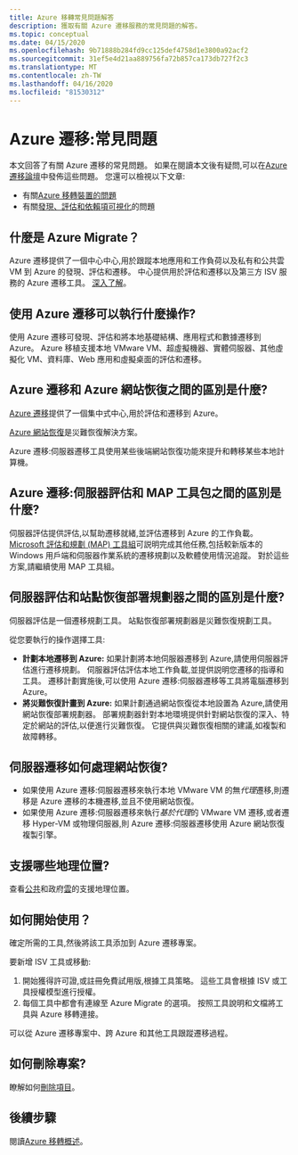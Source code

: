 ```yaml
---
title: Azure 移轉常見問題解答
description: 獲取有關 Azure 遷移服務的常見問題的解答。
ms.topic: conceptual
ms.date: 04/15/2020
ms.openlocfilehash: 9b71888b284fd9cc125def4758d1e3800a92acf2
ms.sourcegitcommit: 31ef5e4d21aa889756fa72b857ca173db727f2c3
ms.translationtype: MT
ms.contentlocale: zh-TW
ms.lasthandoff: 04/16/2020
ms.locfileid: "81530312"
---
```

# <a name="azure-migrate-common-questions"></a>Azure 遷移:常見問題

本文回答了有關 Azure 遷移的常見問題。 如果在閱讀本文後有疑問,可以在[Azure 遷移論壇](https://aka.ms/AzureMigrateForum)中發佈這些問題。 您還可以檢視以下文章:

- 有關[Azure 移轉裝置的問題](common-questions-appliance.md)
- 有關[發現、評估和依賴項可視化](common-questions-discovery-assessment.md)的問題

## <a name="what-is-azure-migrate"></a>什麼是 Azure Migrate？

Azure 遷移提供了一個中心中心,用於跟蹤本地應用和工作負荷以及私有和公共雲 VM 到 Azure 的發現、評估和遷移。 中心提供用於評估和遷移以及第三方 ISV 服務的 Azure 遷移工具。 [深入了解](migrate-services-overview.md)。

## <a name="what-can-i-do-with-azure-migrate"></a>使用 Azure 遷移可以執行什麼操作?

使用 Azure 遷移可發現、評估和將本地基礎結構、應用程式和數據遷移到 Azure。 Azure 移植支援本地 VMware VM、超虛擬機器、實體伺服器、其他虛擬化 VM、資料庫、Web 應用和虛擬桌面的評估和遷移。 

## <a name="whats-the-difference-between-azure-migrate-and-azure-site-recovery"></a>Azure 遷移和 Azure 網站恢復之間的區別是什麼?

[Azure 遷移](migrate-services-overview.md)提供了一個集中式中心,用於評估和遷移到 Azure。 

[Azure 網站恢復](../site-recovery/site-recovery-overview.md)是災難恢復解決方案。 

Azure 遷移:伺服器遷移工具使用某些後端網站恢復功能來提升和轉移某些本地計算機。

## <a name="whats-the-difference-between-azure-migrate-server-assessment-and-the-map-toolkit"></a>Azure 遷移:伺服器評估和 MAP 工具包之間的區別是什麼?

伺服器評估提供評估,以幫助遷移就緒,並評估遷移到 Azure 的工作負載。 [Microsoft 評估和規劃 (MAP) 工具組](https://www.microsoft.com/download/details.aspx?id=7826)可説明完成其他任務,包括較新版本的 Windows 用戶端和伺服器作業系統的遷移規劃以及軟體使用情況追蹤。 對於這些方案,請繼續使用 MAP 工具組。

## <a name="whats-the-difference-between-server-assessment-and-the-site-recovery-deployment-planner"></a>伺服器評估和站點恢復部署規劃器之間的區別是什麼?

伺服器評估是一個遷移規劃工具。 站點恢復部署規劃器是災難恢復規劃工具。

從您要執行的操作選擇工具:

- **計劃本地遷移到 Azure:** 如果計劃將本地伺服器遷移到 Azure,請使用伺服器評估進行遷移規劃。 伺服器評估評估本地工作負載,並提供説明您遷移的指導和工具。 遷移計劃實施後,可以使用 Azure 遷移:伺服器遷移等工具將電腦遷移到 Azure。
- **將災難恢復計畫到 Azure:** 如果計劃通過網站恢復從本地設置為 Azure,請使用網站恢復部署規劃器。 部署規劃器針對本地環境提供針對網站恢復的深入、特定於網站的評估,以便進行災難恢復。 它提供與災難恢復相關的建議,如複製和故障轉移。

## <a name="how-does-server-migration-work-with-site-recovery"></a>伺服器遷移如何處理網站恢復?

- 如果使用 Azure 遷移:伺服器遷移來執行本地 VMware VM 的無*代理*遷移,則遷移是 Azure 遷移的本機遷移,並且不使用網站恢復。
- 如果使用 Azure 遷移:伺服器遷移來執行*基於代理*的 VMware VM 遷移,或者遷移 Hyper-VM 或物理伺服器,則 Azure 遷移:伺服器遷移使用 Azure 網站恢復複製引擎。

## <a name="which-geographies-are-supported"></a>支援哪些地理位置?

查看[公共](migrate-support-matrix.md#supported-geographies-public-cloud)和政府[雲](migrate-support-matrix.md#supported-geographies-azure-government)的支援地理位置。

## <a name="how-do-i-get-started"></a>如何開始使用？

確定所需的工具,然後將該工具添加到 Azure 遷移專案。 

要新增 ISV 工具或移動:

1. 開始獲得許可證,或註冊免費試用版,根據工具策略。 這些工具會根據 ISV 或工具授權模型進行授權。
2. 每個工具中都會有連線至 Azure Migrate 的選項。 按照工具說明和文檔將工具與 Azure 移轉連接。

可以從 Azure 遷移專案中、跨 Azure 和其他工具跟蹤遷移過程。

## <a name="how-do-i-delete-a-project"></a>如何刪除專案?

瞭解如何[刪除項目](how-to-delete-project.md)。 

## <a name="next-steps"></a>後續步驟

閱讀[Azure 移轉概述](migrate-services-overview.md)。
